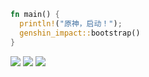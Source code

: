 ```rs
fn main() {
  println!("原神，启动！");
  genshin_impact::bootstrap()
}
```
![](https://api.githubtrends.io/user/svg/JieningYu/langs?time_range=one_year&include_private=True&loc_metric=changed&theme=dark)
![](https://api.githubtrends.io/user/svg/JieningYu/langs?time_range=one_year&include_private=True&theme=dark)
![](https://api.githubtrends.io/user/svg/JieningYu/repos?time_range=one_year&group=other&loc_metric=changed&theme=dark)
